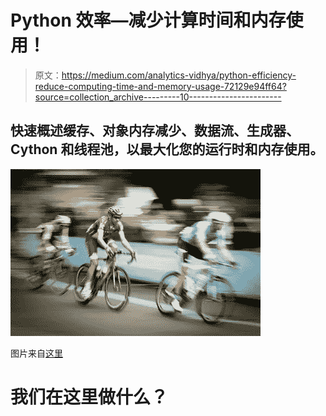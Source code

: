 # Python 效率—减少计算时间和内存使用！

> 原文：<https://medium.com/analytics-vidhya/python-efficiency-reduce-computing-time-and-memory-usage-72129e94ff64?source=collection_archive---------10----------------------->

## 快速概述缓存、对象内存减少、数据流、生成器、Cython 和线程池，以最大化您的运行时和内存使用。

![](img/06d23fc8e89366fe87565fe0c73af461.png)

图片来自[这里](https://www.everypixel.com/search?q=speed&stocks_type=free&image_id=2568300330305450645)

# 我们在这里做什么？